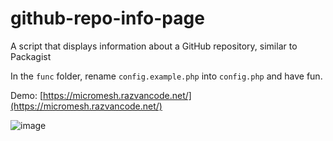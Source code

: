 # github-repo-info-page
 A script that displays information about a GitHub repository, similar to Packagist


In the `func` folder, rename `config.example.php` into `config.php` and have fun.

Demo: [https://micromesh.razvancode.net/](https://micromesh.razvancode.net/)

![image](https://github.com/user-attachments/assets/a60bc408-a26c-4938-9071-a9b9b3e75105)
